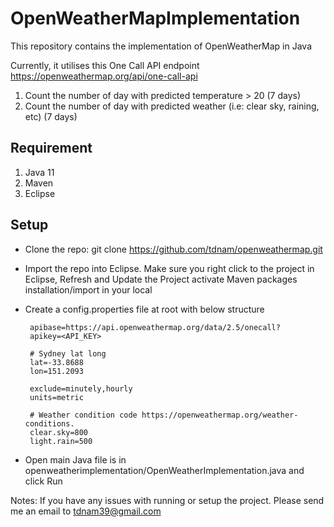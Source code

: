 # OpenWeatherMapImplementation

This repository contains the implementation of OpenWeatherMap in Java

Currently, it utilises this One Call API endpoint https://openweathermap.org/api/one-call-api

1. Count the number of day with predicted temperature > 20 (7 days)
2. Count the number of day with predicted weather (i.e: clear sky, raining, etc) (7 days)

## Requirement

1.  Java 11
2.  Maven
3.  Eclipse

## Setup

- Clone the repo: git clone https://github.com/tdnam/openweathermap.git
- Import the repo into Eclipse. Make sure you right click to the project in Eclipse, Refresh and Update the Project activate Maven packages installation/import in your local
- Create a config.properties file at root with below structure

       apibase=https://api.openweathermap.org/data/2.5/onecall?
       apikey=<API_KEY>

       # Sydney lat long
       lat=-33.8688
       lon=151.2093

       exclude=minutely,hourly
       units=metric

       # Weather condition code https://openweathermap.org/weather-conditions.
       clear.sky=800
       light.rain=500

- Open main Java file is in openweatherimplementation/OpenWeatherImplementation.java and click Run

Notes: If you have any issues with running or setup the project. Please send me an email to tdnam39@gmail.com
